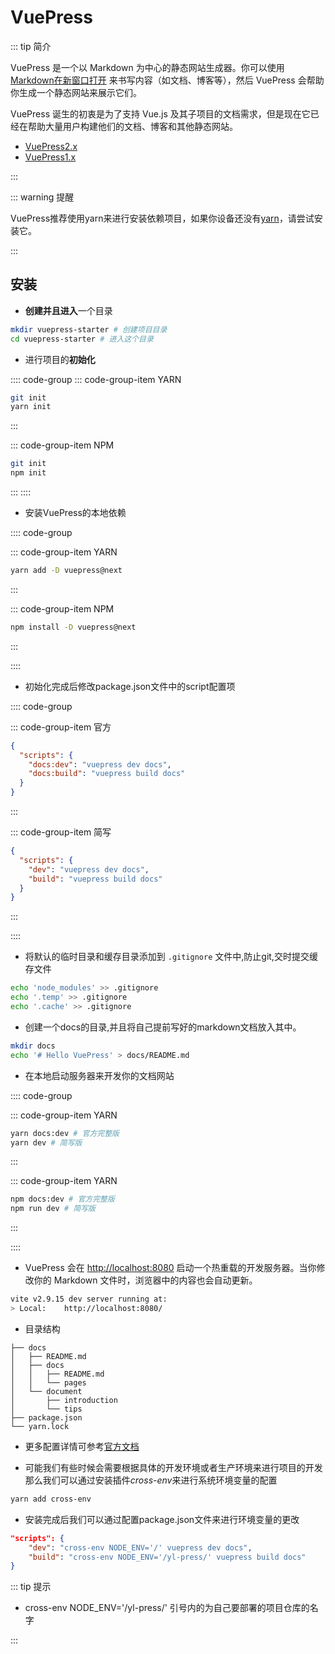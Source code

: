 # VuePress

::: tip 简介

VuePress 是一个以 Markdown 为中心的静态网站生成器。你可以使用 [Markdown在新窗口打开](https://zh.wikipedia.org/wiki/Markdown) 来书写内容（如文档、博客等），然后 VuePress 会帮助你生成一个静态网站来展示它们。

VuePress 诞生的初衷是为了支持 Vue.js 及其子项目的文档需求，但是现在它已经在帮助大量用户构建他们的文档、博客和其他静态网站。

- [VuePress2.x](https://v2.vuepress.vuejs.org/zh/)
- [VuePress1.x](https://v1.vuepress.vuejs.org/zh/)

:::

::: warning 提醒

VuePress推荐使用yarn来进行安装依赖项目，如果你设备还没有[yarn](http://yarnpkg.top/Installation.html)，请尝试安装它。

:::

## 安装

- **创建并且进入**一个目录

```sh
mkdir vuepress-starter # 创建项目目录
cd vuepress-starter # 进入这个目录
```

- 进行项目的**初始化**

:::: code-group
::: code-group-item YARN

```sh
git init
yarn init
```
:::

::: code-group-item NPM

```sh
git init
npm init
```
:::
::::

- 安装VuePress的本地依赖

:::: code-group

::: code-group-item YARN

```sh
yarn add -D vuepress@next
```

:::

::: code-group-item NPM

```sh
npm install -D vuepress@next
```

:::

::::

- 初始化完成后修改package.json文件中的script配置项

:::: code-group

::: code-group-item 官方

```json
{
  "scripts": {
    "docs:dev": "vuepress dev docs",
    "docs:build": "vuepress build docs"
  }
}
```

:::

::: code-group-item 简写

```json
{
  "scripts": {
    "dev": "vuepress dev docs",
    "build": "vuepress build docs"
  }
}
```

::: 

::::

- 将默认的临时目录和缓存目录添加到 `.gitignore` 文件中,防止git,交时提交缓存文件

```sh
echo 'node_modules' >> .gitignore
echo '.temp' >> .gitignore
echo '.cache' >> .gitignore
```

- 创建一个docs的目录,并且将自己提前写好的markdown文档放入其中。

```sh
mkdir docs
echo '# Hello VuePress' > docs/README.md
```

- 在本地启动服务器来开发你的文档网站

:::: code-group

::: code-group-item YARN

``` sh
yarn docs:dev # 官方完整版
yarn dev # 简写版
```

:::

::: code-group-item YARN

```sh
npm docs:dev # 官方完整版
npm run dev # 简写版
```

:::

::::

- VuePress 会在 [http://localhost:8080](http://localhost:8080/) 启动一个热重载的开发服务器。当你修改你的 Markdown 文件时，浏览器中的内容也会自动更新。

```sh
vite v2.9.15 dev server running at:
> Local:    http://localhost:8080/
```

- 目录结构

```
├── docs
│   ├── README.md
│   ├── docs
│   │   ├── README.md
│   │   └── pages
│   └── document
│       ├── introduction
│       └── tips
├── package.json
└── yarn.lock
```

- 更多配置详情可参考[官方文档](https://v2.vuepress.vuejs.org/zh/guide/configuration.html)

- 可能我们有些时候会需要根据具体的开发环境或者生产环境来进行项目的开发那么我们可以通过安装插件*cross-env*来进行系统环境变量的配置

```sh
yarn add cross-env
```

- 安装完成后我们可以通过配置package.json文件来进行环境变量的更改

```json
"scripts": {
    "dev": "cross-env NODE_ENV='/' vuepress dev docs",
    "build": "cross-env NODE_ENV='/yl-press/' vuepress build docs"
}
```

::: tip 提示

- cross-env NODE_ENV='/yl-press/' 引号内的为自己要部署的项目仓库的名字

:::

​	
